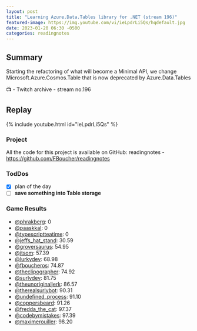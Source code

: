 ```yaml
---
layout: post
title: "Learning Azure.Data.Tables library for .NET (stream 196)"
featured-image: https://img.youtube.com/vi/ieLpdrLi5Qs/hqdefault.jpg
date: 2023-01-20 06:30 -0500
categories: readingnotes
---
```


## Summary

Starting the refactoring of what will become a Minimal API, we change Microsoft.Azure.Cosmos.Table that is now deprecated by Azure.Data.Tables

📺 - Twitch archive - stream no.196

## Replay

{% include youtube.html id="ieLpdrLi5Qs" %}
<br/><!--more-->


### Project

All the code for this project is available on GitHub: readingnotes - https://github.com/FBoucher/readingnotes

### TodDos

- [X] plan of the day
- [ ] **save something into Table storage**

### Game Results

- [@phrakberg](https://www.twitch.tv/phrakberg): 0
- [@paaskkal](https://www.twitch.tv/paaskkal): 0
- [@typescriptteatime](https://www.twitch.tv/typescriptteatime): 0
- [@jeffs_hat_stand](https://www.twitch.tv/jeffs_hat_stand): 30.59
- [@groversaurus](https://www.twitch.tv/groversaurus): 54.95
- [@jtsom](https://www.twitch.tv/jtsom): 57.39
- [@lurkydev](https://www.twitch.tv/lurkydev): 68.98
- [@fboucheros](https://www.twitch.tv/fboucheros): 74.87
- [@theclipographer](https://www.twitch.tv/theclipographer): 74.92
- [@surlydev](https://www.twitch.tv/surlydev): 81.75
- [@theunoriginaljerk](https://www.twitch.tv/theunoriginaljerk): 86.57
- [@therealsurlybot](https://www.twitch.tv/therealsurlybot): 90.31
- [@undefined_process](https://www.twitch.tv/undefined_process): 91.10
- [@coppersbeard](https://www.twitch.tv/coppersbeard): 91.26
- [@fredda_the_cat](https://www.twitch.tv/fredda_the_cat): 97.37
- [@codebymistakes](https://www.twitch.tv/codebymistakes): 97.39
- [@maximerouiller](https://www.twitch.tv/maximerouiller): 98.20
